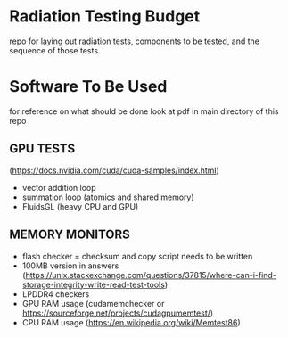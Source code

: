 # Radiation Testing Budget

repo for laying out radiation tests, components to be tested, and the sequence of
those tests.

# Software To Be Used 
for reference on what should be done look at pdf in main directory of this repo

## GPU TESTS
(https://docs.nvidia.com/cuda/cuda-samples/index.html)

- vector addition loop 
- summation loop (atomics and shared memory) 
- FluidsGL (heavy CPU and GPU)

## MEMORY MONITORS

- flash checker = checksum and copy script needs to be written 
 - 100MB version in answers (https://unix.stackexchange.com/questions/37815/where-can-i-find-storage-integrity-write-read-test-tools)
- LPDDR4 checkers
 - GPU RAM usage (cudamemchecker or https://sourceforge.net/projects/cudagpumemtest/)
 - CPU RAM usage (https://en.wikipedia.org/wiki/Memtest86)
